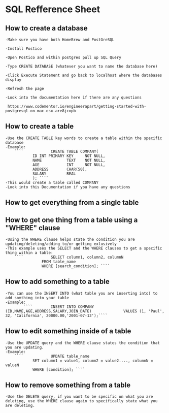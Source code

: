 # SQL Refference Sheet

## How to create a database

    -Make sure you have both HomeBrew and PostGreSQL

    -Install Postico

    -Open Postico and within postgres pull up SQL Query

    -Type CREATE DATABASE (whatever you want to name the database here)

    -Click Execute Statement and go back to localhost where the databases display

    -Refresh the page

    -Look into the documentation here if there are any questions

     https://www.codementor.io/engineerapart/getting-started-with-postgresql-on-mac-osx-are8jcopb

## How to create a table
    
    -Use the CREATE TABLE key words to create a table within the specific database
    -Example:
        ````            CREATE TABLE COMPANY(
                ID INT PRIMARY KEY     NOT NULL,
                NAME           TEXT    NOT NULL,
                AGE            INT     NOT NULL,
                ADDRESS        CHAR(50),
                SALARY         REAL
                ); ````
    -This would create a table called COMPANY
    -Look into this Documentation if you have any questions

## How to get everything from a single table

## How to get one thing from a table using a "WHERE" clause
    -Using the WHERE clause helps state the condition you are updating/deleting/adding to/or getting exlusively
    -This example uses the SELECT and the WHERE clauses to get a specific thing within a table:
        ````            SELECT column1, column2, columnN
                    FROM table_name
                    WHERE [search_condition]; ````

## How to add something to a table 
    -You can use the INSERT INTO (what table you are inserting into) to add somthing into your table
    -Example:
            ````        INSERT INTO COMPANY (ID,NAME,AGE,ADDRESS,SALARY,JOIN_DATE)              VALUES (1, 'Paul', 32, 'California', 20000.00,'2001-07-13');````

## How to edit something inside of a table
    -Use the UPDATE query and the WHERE clause states the condition that you are updating.
    -Example:
        ````            UPDATE table_name
                SET column1 = value1, column2 = value2...., columnN = valueN
                WHERE [condition]; ````

## How to remove something from a table
    -Use the DELETE query, if you want to be specific on what you are deleting, use the WHERE clause again to specifically state what you are deleting. 

